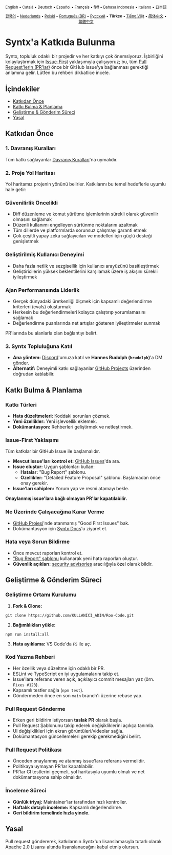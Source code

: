 <div align="center">
<sub>

[English](../../CONTRIBUTING.md) • [Català](../ca/CONTRIBUTING.md) • [Deutsch](../de/CONTRIBUTING.md) • [Español](../es/CONTRIBUTING.md) • [Français](../fr/CONTRIBUTING.md) • [हिंदी](../hi/CONTRIBUTING.md) • [Bahasa Indonesia](../id/CONTRIBUTING.md) • [Italiano](../it/CONTRIBUTING.md) • [日本語](../ja/CONTRIBUTING.md)

</sub>
<sub>

[한국어](../ko/CONTRIBUTING.md) • [Nederlands](../nl/CONTRIBUTING.md) • [Polski](../pl/CONTRIBUTING.md) • [Português (BR)](../pt-BR/CONTRIBUTING.md) • [Русский](../ru/CONTRIBUTING.md) • <b>Türkçe</b> • [Tiếng Việt](../vi/CONTRIBUTING.md) • [简体中文](../zh-CN/CONTRIBUTING.md) • [繁體中文](../zh-TW/CONTRIBUTING.md)

</sub>
</div>

# Syntx'a Katkıda Bulunma

Syntx, topluluk odaklı bir projedir ve her katkıyı çok önemsiyoruz. İşbirliğini kolaylaştırmak için [Issue-First](#issue-first-yaklaşımı) yaklaşımıyla çalışıyoruz; bu, tüm [Pull Request'lerin (PR'lar)](#pull-request-gönderme) önce bir GitHub Issue'ya bağlanması gerektiği anlamına gelir. Lütfen bu rehberi dikkatlice incele.

## İçindekiler

- [Katkıdan Önce](#katkıdan-önce)
- [Katkı Bulma & Planlama](#katkı-bulma--planlama)
- [Geliştirme & Gönderim Süreci](#geliştirme--gönderim-süreci)
- [Yasal](#yasal)

## Katkıdan Önce

### 1. Davranış Kuralları

Tüm katkı sağlayanlar [Davranış Kuralları](./CODE_OF_CONDUCT.md)'na uymalıdır.

### 2. Proje Yol Haritası

Yol haritamız projenin yönünü belirler. Katkılarını bu temel hedeflerle uyumlu hale getir:

### Güvenilirlik Öncelikli

- Diff düzenleme ve komut yürütme işlemlerinin sürekli olarak güvenilir olmasını sağlamak
- Düzenli kullanımı engelleyen sürtünme noktalarını azaltmak
- Tüm dillerde ve platformlarda sorunsuz çalışmayı garanti etmek
- Çok çeşitli yapay zeka sağlayıcıları ve modelleri için güçlü desteği genişletmek

### Geliştirilmiş Kullanıcı Deneyimi

- Daha fazla netlik ve sezgisellik için kullanıcı arayüzünü basitleştirmek
- Geliştiricilerin yüksek beklentilerini karşılamak üzere iş akışını sürekli iyileştirmek

### Ajan Performansında Liderlik

- Gerçek dünyadaki üretkenliği ölçmek için kapsamlı değerlendirme kriterleri (evals) oluşturmak
- Herkesin bu değerlendirmeleri kolayca çalıştırıp yorumlamasını sağlamak
- Değerlendirme puanlarında net artışlar gösteren iyileştirmeler sunmak

PR'larında bu alanlarla olan bağlantıyı belirt.

### 3. Syntx Topluluğuna Katıl

- **Ana yöntem:** [Discord](https://discord.gg/roocode)'umuza katıl ve **Hannes Rudolph (`hrudolph`)**'a DM gönder.
- **Alternatif:** Deneyimli katkı sağlayanlar [GitHub Projects](https://github.com/orgs/RooCodeInc/projects/1) üzerinden doğrudan katılabilir.

## Katkı Bulma & Planlama

### Katkı Türleri

- **Hata düzeltmeleri:** Koddaki sorunları çözmek.
- **Yeni özellikler:** Yeni işlevsellik eklemek.
- **Dokümantasyon:** Rehberleri geliştirmek ve netleştirmek.

### Issue-First Yaklaşımı

Tüm katkılar bir GitHub Issue ile başlamalıdır.

- **Mevcut issue'ları kontrol et:** [GitHub Issues](https://github.com/RooCodeInc/Roo-Code/issues)'da ara.
- **Issue oluştur:** Uygun şablonları kullan:
    - **Hatalar:** "Bug Report" şablonu.
    - **Özellikler:** "Detailed Feature Proposal" şablonu. Başlamadan önce onay gerekir.
- **Issue'ları sahiplen:** Yorum yap ve resmi atamayı bekle.

**Onaylanmış issue'lara bağlı olmayan PR'lar kapatılabilir.**

### Ne Üzerinde Çalışacağına Karar Verme

- [GitHub Projesi](https://github.com/orgs/RooCodeInc/projects/1)'nde atanmamış "Good First Issues" bak.
- Dokümantasyon için [Syntx Docs](https://github.com/RooCodeInc/Roo-Code-Docs)'u ziyaret et.

### Hata veya Sorun Bildirme

- Önce mevcut raporları kontrol et.
- ["Bug Report" şablonu](https://github.com/RooCodeInc/Roo-Code/issues/new/choose) kullanarak yeni hata raporları oluştur.
- **Güvenlik açıkları:** [security advisories](https://github.com/RooCodeInc/Roo-Code/security/advisories/new) aracılığıyla özel olarak bildir.

## Geliştirme & Gönderim Süreci

### Geliştirme Ortamı Kurulumu

1. **Fork & Clone:**

```
git clone https://github.com/KULLANICI_ADIN/Roo-Code.git
```

2. **Bağımlılıkları yükle:**

```
npm run install:all
```

3. **Hata ayıklama:** VS Code'da `F5` ile aç.

### Kod Yazma Rehberi

- Her özellik veya düzeltme için odaklı bir PR.
- ESLint ve TypeScript en iyi uygulamalarını takip et.
- Issue'lara referans veren açık, açıklayıcı commit mesajları yaz (örn. `Fixes #123`).
- Kapsamlı testler sağla (`npm test`).
- Göndermeden önce en son `main` branch'i üzerine rebase yap.

### Pull Request Gönderme

- Erken geri bildirim istiyorsan **taslak PR** olarak başla.
- Pull Request Şablonunu takip ederek değişikliklerini açıkça tanımla.
- UI değişiklikleri için ekran görüntüleri/videolar sağla.
- Dokümantasyon güncellemeleri gerekip gerekmediğini belirt.

### Pull Request Politikası

- Önceden onaylanmış ve atanmış issue'lara referans vermelidir.
- Politikaya uymayan PR'lar kapatılabilir.
- PR'lar CI testlerini geçmeli, yol haritasıyla uyumlu olmalı ve net dokümantasyona sahip olmalıdır.

### İnceleme Süreci

- **Günlük triyaj:** Maintainer'lar tarafından hızlı kontroller.
- **Haftalık detaylı inceleme:** Kapsamlı değerlendirme.
- **Geri bildirim temelinde hızla yinele.**

## Yasal

Pull request göndererek, katkılarının Syntx'un lisanslamasıyla tutarlı olarak Apache 2.0 Lisansı altında lisanslanacağını kabul etmiş olursun.
